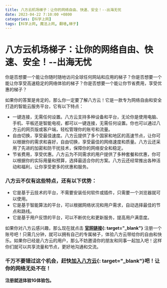```yaml
---
title: 八方云机场梯子：让你的网络自由、快速、安全！--出海无忧
date: 2023-04-22 7:10:00 +0800
categories: [科学上网]
tags: [科学上网, 魔法上网, 翻墙,梯子]
---
```


# 八方云机场梯子：让你的网络自由、快速、安全！--出海无忧
你是否想要一个能让你随时随地访问全球任何网站和应用的梯子？你是否想要一个能让你享受高速稳定的网络体验的梯子？你是否想要一个能让你节省费用，享受优惠的梯子？

如果你的答案是肯定的，那么你一定要了解八方云！它是一款专为网络自由和安全打造的智能云服务平台，它有以下特点：

- 一键连接，无需任何设置。八方云支持多种设备和平台，无论你是使用电脑、手机、平板还是智能电视，都可以一键连接，无需任何设置。你也可以通过八方云的网页版或客户端，轻松管理你的账号和流量。
- 自由切换，享受最佳速度。八方云提供了多个国家和地区的高速节点，让你可以根据你的需求和喜好，自由切换，享受最佳的网络速度和质量。八方云还采用了先进的加密和防干扰技术，保障你的网络安全和稳定。
- 节省费用，享受优惠。八方云为不同需求的用户提供了多种套餐和优惠，你可以根据你的实际用量和预算，选择最适合你的方案。八方云还经常推出各种活动和福利，让你享受更多的优惠和服务。

### 八方云不仅有这些特点，还有以下优势：

- 它是基于云技术的平台，不需要安装任何软件或插件，只需要一个浏览器就可以使用。
- 它是基于智能算法的平台，可以根据网络状况和用户需求，自动选择最佳的节点和路线。
- 它是基于用户反馈的平台，可以不断优化和更新服务，提高用户满意度。

如果你对八方云感兴趣，那么现在就点击 **[官网链接](https://cn.bafangyun.vip/#/register?code=K4sqLQvb){: target="_blank"}** 注册一个账号吧！只需几分钟，就可以拥有自己的专属梯子，体验八方云带给你的自由和快乐。如果你已经是八方云的用户，那么不妨邀请你的朋友和同事一起加入吧！这样你们就可以共享流量和节点，更好地沟通和交流。

### 千万不要错过这个机会，赶快[加入八方云](https://cn.bafangyun.vip/#/register?code=K4sqLQvb){: target="_blank"}吧！让你的网络无处不在！

**注册就送体验1G体验包。**
